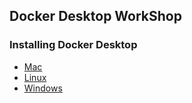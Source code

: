 ## Docker Desktop WorkShop 




### Installing Docker Desktop

- [Mac](https://github.com/collabnix/dockerlabs/blob/master/workshop/dockerdesktop/mac/README.md)
- [Linux](https://github.com/collabnix/dockerlabs/blob/master/workshop/dockerdesktop/linux/README.md)
- [Windows](https://github.com/collabnix/dockerlabs/blob/master/workshop/dockerdesktop/windows/README.md)


